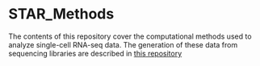 # STAR_Methods

The contents of this repository cover the computational methods used to analyze single-cell RNA-seq data. The generation of these data from sequencing libraries are described in [this repository](https://github.com/Ken-Lau-Lab/STAR_Protocol)
